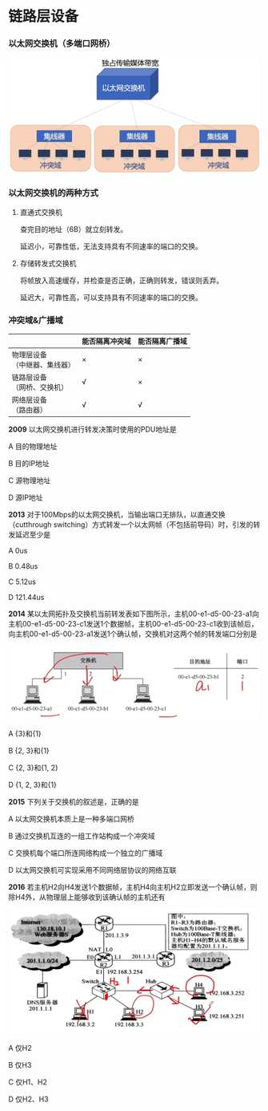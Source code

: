 # 链路层设备

### 以太网交换机（多端口网桥）

![](1.png)

### 以太网交换机的两种方式

1. 直通式交换机

   查完目的地址（6B）就立刻转发。

   延迟小，可靠性低，无法支持具有不同速率的端口的交换。

2. 存储转发式交换机

   将帧放入高速缓存，并检查是否正确，正确则转发，错误则丢弃。

   延迟大，可靠性高，可以支持具有不同速率的端口的交换。

### 冲突域&广播域

|                                    | 能否隔离冲突域 | 能否隔离广播域 |
| ---------------------------------- | -------------- | -------------- |
| 物理层设备<br />（中继器、集线器） | ×              | ×              |
| 链路层设备<br />（网桥、交换机）   | √              | ×              |
| 网络层设备<br />（路由器）         | √              | √              |

**2009** 以太网交换机进行转发决策时使用的PDU地址是

A 目的物理地址

B 目的IP地址

C 源物理地址

D 源IP地址

**2013** 对于100Mbps的以太网交换机，当输出端口无排队，以直通交换（cutthrough switching）方式转发一个以太网帧（不包括前导码）时，引发的转发延迟至少是

A 0us

B 0.48us

C 5.12us

D 121.44us

**2014** 某以太网拓扑及交换机当前转发表如下图所示，主机00-e1-d5-00-23-a1向主机00-e1-d5-00-23-c1发送1个数据帧，主机00-e1-d5-00-23-c1收到该帧后，向主机00-e1-d5-00-23-a1发送1个确认帧，交换机对这两个帧的转发端口分别是

![](2.png)

A {3}和{1}

B {2, 3}和{1}

C {2, 3}和{1, 2}

D {1, 2, 3}和{1}

**2015** 下列关于交换机的叙述是，正确的是

A 以太网交换机本质上是一种多端口网桥

B 通过交换机互连的一组工作站构成一个冲突域

C 交换机每个端口所连网络构成一个独立的广播域

D 以太网交换机可实现采用不同网络层协议的网络互联

**2016** 若主机H2向H4发送1个数据帧，主机H4向主机H2立即发送一个确认帧，则除H4外，从物理层上能够收到该确认帧的主机还有

![](3.png)

A 仅H2

B 仅H3

C 仅H1、H2

D 仅H2、H3